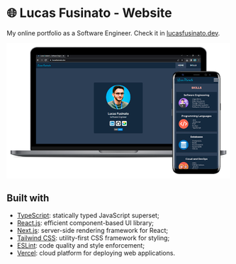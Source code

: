 # 🌐 Lucas Fusinato - Website

My online portfolio as a Software Engineer. Check it in [lucasfusinato.dev](https://lucasfusinato.dev).

![Lucas Fusinato Website Mockup](./docs/mockup.png)

## Built with

- [TypeScript](https://www.typescriptlang.org/): statically typed JavaScript superset;
- [React.js](https://react.dev/): efficient component-based UI library;
- [Next.js](https://nextjs.org/): server-side rendering framework for React;
- [Tailwind CSS](https://tailwindcss.com/): utility-first CSS framework for styling;
- [ESLint](https://eslint.org/): code quality and style enforcement;
- [Vercel](https://vercel.com/): cloud platform for deploying web applications.
